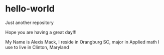 # hello-world
Just another repository

Hope you are having a great day!!!

My Name is Alexis Mack, I reside in Orangburg SC, major in Applied math
I use to live in Clinton, Maryland
